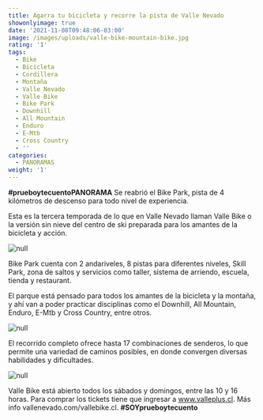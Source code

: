 ```yaml
---
title: Agarra tu bicicleta y recorre la pista de Valle Nevado
showonlyimage: true
date: '2021-11-08T09:48:06-03:00'
image: /images/uploads/valle-bike-mountain-bike.jpg
rating: '1'
tags:
  - Bike
  - Bicicleta
  - Cordillera
  - Montaña
  - Valle Nevado
  - Valle Bike
  - Bike Park
  - Downhill
  - All Mountain
  - Enduro
  - E-Mtb
  - Cross Country
  - ''
categories:
  - PANORAMAS
weight: '1'
---
```

**\#prueboytecuentoPANORAMA** Se reabrió el Bike Park, pista de 4 kilómetros de descenso para todo nivel de experiencia. 

<!--more-->

Esta es la tercera temporada de lo que en Valle Nevado llaman Valle Bike o la versión sin nieve del centro de ski preparada para los amantes de la bicicleta y acción.

![null](/images/uploads/valle-bike-mountain-bike.jpg)

Bike Park cuenta con 2 andariveles, 8 pistas para diferentes niveles, Skill Park, zona de saltos y servicios como taller, sistema de arriendo, escuela, tienda y restaurant. 

El parque está pensado para todos los amantes de la bicicleta y la montaña, y ahí van a poder practicar disciplinas como el Downhill, All Mountain, Enduro, E-Mtb y Cross Country, entre otros. 

![null](/images/uploads/valle-bike-nin-o.jpg)

El recorrido completo ofrece hasta 17 combinaciones de senderos, lo que permite una variedad de caminos posibles, en donde convergen diversas habilidades y dificultades.

![null](/images/uploads/valle-bike.jpg)

Valle Bike está abierto todos los sábados y domingos, entre las 10 y 16 horas. Para comprar los tickets tiene que ingresar a www.valleplus.cl. Más info vallenevado.com/vallebike.cl. **\#SOYprueboytecuento**
